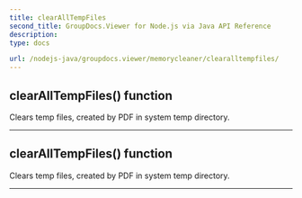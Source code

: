 ```yaml
---
title: clearAllTempFiles
second_title: GroupDocs.Viewer for Node.js via Java API Reference
description: 
type: docs

url: /nodejs-java/groupdocs.viewer/memorycleaner/clearalltempfiles/
---
```


## clearAllTempFiles()  function
Clears temp files, created by PDF in system temp directory.


---


## clearAllTempFiles()  function
Clears temp files, created by PDF in system temp directory.


---


